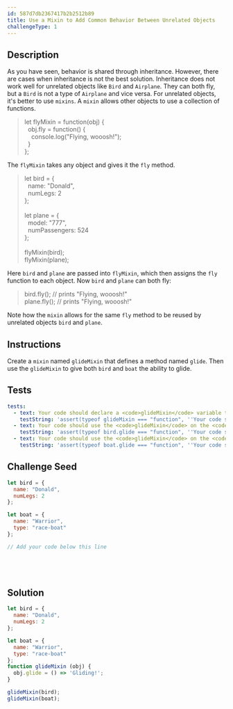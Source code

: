 ```yaml
---
id: 587d7db2367417b2b2512b89
title: Use a Mixin to Add Common Behavior Between Unrelated Objects
challengeType: 1
---
```


## Description
<section id='description'>
As you have seen, behavior is shared through inheritance. However, there are cases when inheritance is not the best solution. Inheritance does not work well for unrelated objects like <code>Bird</code> and <code>Airplane</code>. They can both fly, but a <code>Bird</code> is not a type of <code>Airplane</code> and vice versa.
For unrelated objects, it's better to use <code>mixins</code>. A <code>mixin</code> allows other objects to use a collection of functions.
<blockquote>let flyMixin = function(obj) {<br>&nbsp;&nbsp;obj.fly = function() {<br>&nbsp;&nbsp;&nbsp;&nbsp;console.log("Flying, wooosh!");<br>&nbsp;&nbsp;}<br>};</blockquote>
The <code>flyMixin</code> takes any object and gives it the <code>fly</code> method.
<blockquote>let bird = {<br>&nbsp;&nbsp;name: "Donald",<br>&nbsp;&nbsp;numLegs: 2<br>};<br><br>let plane = {<br>&nbsp;&nbsp;model: "777",<br>&nbsp;&nbsp;numPassengers: 524<br>};<br><br>flyMixin(bird);<br>flyMixin(plane);</blockquote>
Here <code>bird</code> and <code>plane</code> are passed into <code>flyMixin</code>, which then assigns the <code>fly</code> function to each object. Now <code>bird</code> and <code>plane</code> can both fly:
<blockquote>bird.fly(); // prints "Flying, wooosh!"<br>plane.fly(); // prints "Flying, wooosh!"</blockquote>
Note how the <code>mixin</code> allows for the same <code>fly</code> method to be reused by unrelated objects <code>bird</code> and <code>plane</code>.
</section>

## Instructions
<section id='instructions'>
Create a <code>mixin</code> named <code>glideMixin</code> that defines a method named <code>glide</code>. Then use the <code>glideMixin</code> to give both <code>bird</code> and <code>boat</code> the ability to glide.
</section>

## Tests
<section id='tests'>

```yml
tests:
  - text: Your code should declare a <code>glideMixin</code> variable that is a function.
    testString: 'assert(typeof glideMixin === "function", ''Your code should declare a <code>glideMixin</code> variable that is a function.'');'
  - text: Your code should use the <code>glideMixin</code> on the <code>bird</code> object to give it the <code>glide</code> method.
    testString: 'assert(typeof bird.glide === "function", ''Your code should use the <code>glideMixin</code> on the <code>bird</code> object to give it the <code>glide</code> method.'');'
  - text: Your code should use the <code>glideMixin</code> on the <code>boat</code> object to give it the <code>glide</code> method.
    testString: 'assert(typeof boat.glide === "function", ''Your code should use the <code>glideMixin</code> on the <code>boat</code> object to give it the <code>glide</code> method.'');'

```

</section>

## Challenge Seed
<section id='challengeSeed'>

<div id='js-seed'>

```js
let bird = {
  name: "Donald",
  numLegs: 2
};

let boat = {
  name: "Warrior",
  type: "race-boat"
};

// Add your code below this line






```

</div>



</section>

## Solution
<section id='solution'>


```js
let bird = {
  name: "Donald",
  numLegs: 2
};

let boat = {
  name: "Warrior",
  type: "race-boat"
};
function glideMixin (obj) {
  obj.glide = () => 'Gliding!';
}

glideMixin(bird);
glideMixin(boat);
```

</section>
